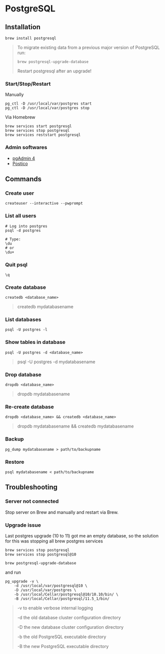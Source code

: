# PostgreSQL

## Installation

```
brew install postgresql
```

>To migrate existing data from a previous major version of PostgreSQL run: 
>
>```
>brew postgresql-upgrade-database
>```
>
>Restart postgresql after an upgrade! 

### Start/Stop/Restart 

Manually 

```
pg_ctl -D /usr/local/var/postgres start
pg_ctl -D /usr/local/var/postgres stop
```

Via Homebrew

```
brew services start postgresql
brew services stop postgresql
brew services reststart postgresql
```

### Admin softwares
 
- [pgAdmin 4](https://www.pgadmin.org/download/pgadmin-4-macos/)
- [Postico](https://eggerapps.at/postico/)

## Commands

### Create user

```
createuser --interactive --pwprompt
```

### List all users

```
# Log into postgres
psql -d postgres

# Type:
\du
# or
\du+
```

### Quit psql

```
\q
```

### Create database

```
createdb <database_name>
```
>createdb mydatabasename

### List databases

```
psql -U postgres -l
```

### Show tables in database

```
psql -U postgres -d <database_name>
```
> psql -U postgres -d mydatabasename

### Drop database

```
dropdb <database_name>
```
>dropdb mydatabasename

### Re-create database

```
dropdb <database_name> && createdb <database_name>
```
> dropdb mydatabasename && createdb mydatabasename

### Backup

```
pg_dump mydatabasename > path/to/backupname
```

### Restore 

```
psql mydatabasename < path/to/backupname
```

## Troubleshooting

### Server not connected

Stop server on Brew and manually and restart via Brew.

### Upgrade issue

Last postgres upgrade (10 to 11) got me an empty database, so the solution for this was stopping all brew postgres services

```
brew services stop postgresql
brew services stop postgresql@10

brew postgresql-upgrade-database
```
and run

```
pg_upgrade -v \                                    
    -d /usr/local/var/postgresql@10 \
    -D /usr/local/var/postgres \
    -b /usr/local/Cellar/postgresql@10/10.10/bin/ \
    -B /usr/local/Cellar/postgresql/11.5_1/bin/
```
> -v to enable verbose internal logging
> 
> -d the old database cluster configuration directory
> 
> -D the new database cluster configuration directory
> 
> -b the old PostgreSQL executable directory
> 
> -B the new PostgreSQL executable directory
